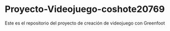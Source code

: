 # Proyecto-Videojuego-coshote20769
 Este es el repositorio del proyecto de creación de videojuego con Greenfoot
